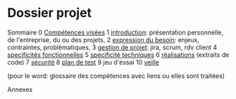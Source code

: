 # Dossier projet

Sommaire
0 [Compétences visées](/doc/0-skills.md)
1 [introduction](/doc/1-Introduction.md): présentation personnelle, de l'entreprise, du ou des projets, 
2 [expression du besoin](/doc/2-expression-du-besoin.md): enjeux, contraintes, problèmatiques, 
3 [gestion de projet](/doc/3-gestion-projet.md): jira, scrum, rdv client
4 [specificités fonctionnelles](/doc/4-specififites-fonctionnelles.md)
5 [specificité techniques](/doc/5-specificites-techniques.md)
6 [réalisations](/doc/6-realisations.md) (extraits de code)
7 [sécurité](doc/7-securite.md)
8 [plan de test](/doc/8-plan-test.md)
9 jeu d'éssai
10 [veille](/doc/10-veille.md)

(pour le word: glossaire des compétences avec liens ou elles sont traitées)

Annexes
